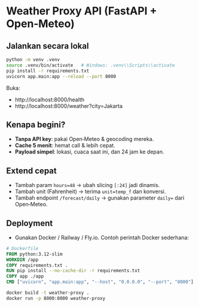 # Weather Proxy API (FastAPI + Open‑Meteo)

## Jalankan secara lokal

```bash
python -m venv .venv
source .venv/bin/activate   # Windows: .venv\\Scripts\\activate
pip install -r requirements.txt
uvicorn app.main:app --reload --port 8000
```

Buka:
- http://localhost:8000/health
- http://localhost:8000/weather?city=Jakarta

## Kenapa begini?
- **Tanpa API key**: pakai Open‑Meteo & geocoding mereka.
- **Cache 5 menit**: hemat call & lebih cepat.
- **Payload simpel**: lokasi, cuaca saat ini, dan 24 jam ke depan.

## Extend cepat
- Tambah param `hours=48` → ubah slicing `[:24]` jadi dinamis.
- Tambah unit (Fahrenheit) → terima `unit=temp_f` dan konversi.
- Tambah endpoint `/forecast/daily` → gunakan parameter `daily=` dari Open‑Meteo.

## Deployment
- Gunakan Docker / Railway / Fly.io. Contoh perintah Docker sederhana:

```dockerfile
# Dockerfile
FROM python:3.12-slim
WORKDIR /app
COPY requirements.txt .
RUN pip install --no-cache-dir -r requirements.txt
COPY app ./app
CMD ["uvicorn", "app.main:app", "--host", "0.0.0.0", "--port", "8000"]
```

```bash
docker build -t weather-proxy .
docker run -p 8000:8000 weather-proxy
```